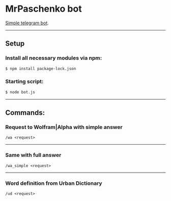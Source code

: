 # MrPaschenko bot
[Simple telegram bot](https://t.me/MrPaschenko_bot).
***
## Setup
### Install all necessary modules via npm: 
```bash
$ npm install package-lock.json
```
### Starting script: 
```bash
$ node bot.js
```
***
## Commands:
### Request to Wolfram|Alpha with simple answer
```
/wa <request>
```
***
### Same with full answer
```
/wa_simple <request>
```
***
### Word definition from Urban Dictionary
```
/ud <request>
```
